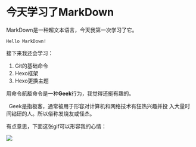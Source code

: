 # **今天学习了MarkDown**
MarkDown是一种超文本语言，今天我第一次学习了它。

```
Hello MarkDown!
```

接下来我还会学习：

1. Git的基础命令
1. Hexo框架
1. Hexo更换主题

用命令航敲命令是一种**Geek**行为，我觉得还挺有趣的。

` `Geek是指极客，通常被用于形容对计算机和网络技术有狂热兴趣并投
入大量时间钻研的人。所以俗称发烧友或怪杰。

有点意思，下面这张gif可以形容我的心情：

![]("https://qgt-style.oss-cn-hangzhou.aliyuncs.com/newcoursep4/g1/g1-2-2/tenor.gif")
